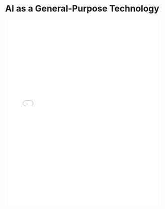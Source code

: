 # AI as a General-Purpose Technology

<embed src="AI as a General-Purpose Technology.pdf" type="application/pdf" width="100%" height="600px">
